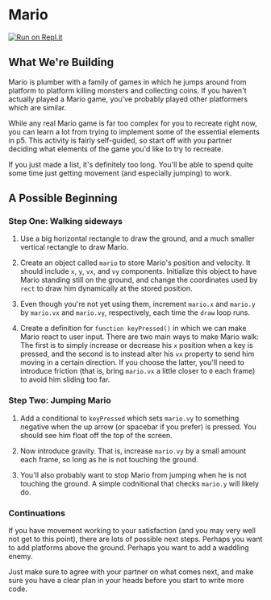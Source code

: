 # Mario

[![Run on Repl.it](https://repl.it/badge/github/upperlinecode/mario-javascript)](https://repl.it/github/upperlinecode/mario-javascript)

## What We're Building

Mario is plumber with a family of games in which he jumps around from platform to platform killing monsters and collecting coins. If you haven't actually played a Mario game, you've probably played other platformers which are similar.

While any real Mario game is far too complex for you to recreate right now, you can learn a lot from trying to implement some of the essential elements in p5. This activity is fairly self-guided, so start off with you partner deciding what elements of the game you'd like to try to recreate.

If you just made a list, it's definitely too long. You'll be able to spend quite some time just getting movement (and especially jumping) to work.

## A Possible Beginning

### Step One: Walking sideways

1. Use a big horizontal rectangle to draw the ground, and a much smaller vertical rectangle to draw Mario.

2. Create an object called `mario` to store Mario's position and velocity. It should include `x`, `y`, `vx`, and `vy` components. Initialize this object to have Mario standing still on the ground, and change the coordinates used by `rect` to draw him dynamically at the stored position.

3. Even though you're not yet using them, increment `mario.x` and `mario.y` by `mario.vx` and `mario.vy`, respectively, each time the `draw` loop runs.

3. Create a definition for `function keyPressed()` in which we can make Mario react to user input. There are two main ways to make Mario walk: The first is to simply increase or decrease his `x` position when a key is pressed, and the second is to instead alter his `vx` property to send him moving in a certain direction. If you choose the latter, you'll need to introduce friction (that is, bring `mario.vx` a little closer to `0` each frame) to avoid him sliding too far.

### Step Two: Jumping Mario

1. Add a conditional to `keyPressed` which sets `mario.vy` to something negative when the up arrow (or spacebar if you prefer) is pressed. You should see him float off the top of the screen.

2. Now introduce gravity. That is, increase `mario.vy` by a small amount each frame, so long as he is not touching the ground.

3. You'll also probably want to stop Mario from jumping when he is not touching the ground. A simple codnitional that checks `mario.y` will likely do.

### Continuations

If you have movement working to your satisfaction (and you may very well not get to this point), there are lots of possible next steps. Perhaps you want to add platforms above the ground. Perhaps you want to add a waddling enemy.

Just make sure to agree with your partner on what comes next, and make sure you have a clear plan in your heads before you start to write more code.
